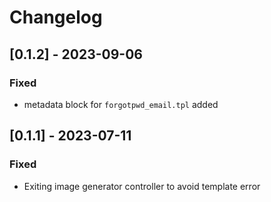 # Changelog

## [0.1.2] - 2023-09-06
### Fixed
- metadata block for `forgotpwd_email.tpl` added

## [0.1.1] - 2023-07-11
### Fixed
- Exiting image generator controller to avoid template error